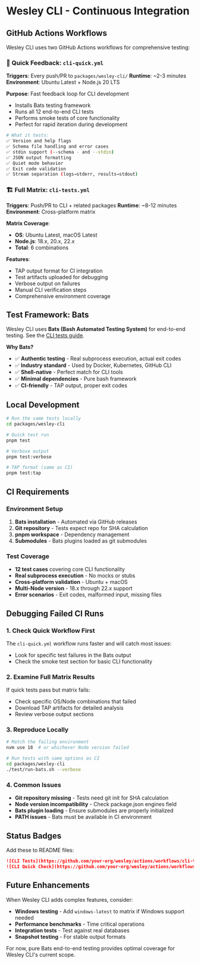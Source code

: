 # Wesley CLI - Continuous Integration

## GitHub Actions Workflows

Wesley CLI uses two GitHub Actions workflows for comprehensive testing:

### 🚀 Quick Feedback: `cli-quick.yml`

**Triggers**: Every push/PR to `packages/wesley-cli/`
**Runtime**: ~2-3 minutes
**Environment**: Ubuntu Latest + Node.js 20 LTS

**Purpose**: Fast feedback loop for CLI development
- Installs Bats testing framework
- Runs all 12 end-to-end CLI tests
- Performs smoke tests of core functionality
- Perfect for rapid iteration during development

```bash
# What it tests:
✅ Version and help flags
✅ Schema file handling and error cases  
✅ stdin support (--schema - and --stdin)
✅ JSON output formatting
✅ Quiet mode behavior
✅ Exit code validation
✅ Stream separation (logs→stderr, results→stdout)
```

### 🏗️ Full Matrix: `cli-tests.yml`

**Triggers**: Push/PR to CLI + related packages
**Runtime**: ~8-12 minutes  
**Environment**: Cross-platform matrix

**Matrix Coverage**:
- **OS**: Ubuntu Latest, macOS Latest
- **Node.js**: 18.x, 20.x, 22.x
- **Total**: 6 combinations

**Features**:
- TAP output format for CI integration
- Test artifacts uploaded for debugging
- Verbose output on failures
- Manual CLI verification steps
- Comprehensive environment coverage

## Test Framework: Bats

Wesley CLI uses **Bats (Bash Automated Testing System)** for end-to-end testing. See the [CLI tests guide](../../docs/guides/cli-tests.md).

**Why Bats?**
- ✅ **Authentic testing** - Real subprocess execution, actual exit codes
- ✅ **Industry standard** - Used by Docker, Kubernetes, GitHub CLI  
- ✅ **Shell-native** - Perfect match for CLI tools
- ✅ **Minimal dependencies** - Pure bash framework
- ✅ **CI-friendly** - TAP output, proper exit codes

## Local Development

```bash
# Run the same tests locally
cd packages/wesley-cli

# Quick test run
pnpm test

# Verbose output  
pnpm test:verbose

# TAP format (same as CI)
pnpm test:tap
```

## CI Requirements

### Environment Setup
1. **Bats installation** - Automated via GitHub releases
2. **Git repository** - Tests expect repo for SHA calculation  
3. **pnpm workspace** - Dependency management
4. **Submodules** - Bats plugins loaded as git submodules

### Test Coverage
- **12 test cases** covering core CLI functionality
- **Real subprocess execution** - No mocks or stubs
- **Cross-platform validation** - Ubuntu + macOS
- **Multi-Node version** - 18.x through 22.x support
- **Error scenarios** - Exit codes, malformed input, missing files

## Debugging Failed CI Runs

### 1. Check Quick Workflow First
The `cli-quick.yml` workflow runs faster and will catch most issues:
- Look for specific test failures in the Bats output
- Check the smoke test section for basic CLI functionality

### 2. Examine Full Matrix Results  
If quick tests pass but matrix fails:
- Check specific OS/Node combinations that failed
- Download TAP artifacts for detailed analysis
- Review verbose output sections

### 3. Reproduce Locally
```bash
# Match the failing environment
nvm use 18  # or whichever Node version failed

# Run tests with same options as CI
cd packages/wesley-cli
./test/run-bats.sh --verbose
```

### 4. Common Issues
- **Git repository missing** - Tests need git init for SHA calculation
- **Node version incompatibility** - Check package.json engines field
- **Bats plugin loading** - Ensure submodules are properly initialized
- **PATH issues** - Bats must be available in CI environment

## Status Badges

Add these to README files:

```markdown
![CLI Tests](https://github.com/your-org/wesley/actions/workflows/cli-tests.yml/badge.svg)
![CLI Quick Check](https://github.com/your-org/wesley/actions/workflows/cli-quick.yml/badge.svg)
```

## Future Enhancements

When Wesley CLI adds complex features, consider:
- **Windows testing** - Add `windows-latest` to matrix if Windows support needed
- **Performance benchmarks** - Time critical operations
- **Integration tests** - Test against real databases
- **Snapshot testing** - For stable output formats

For now, pure Bats end-to-end testing provides optimal coverage for Wesley CLI's current scope.

